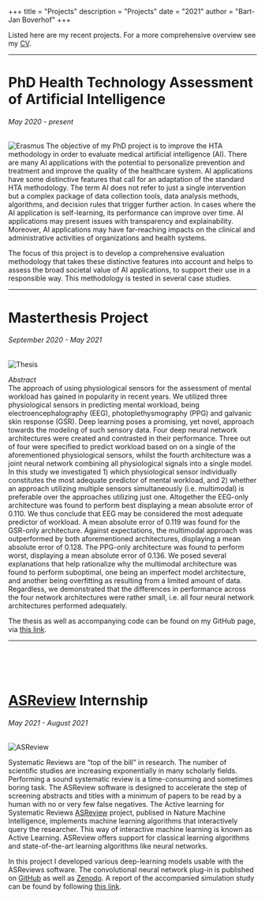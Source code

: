 +++
title = "Projects"
description = "Projects"
date = "2021"
author = "Bart-Jan Boverhof"
+++



Listed here are my recent projects. For a more comprehensive overview see my [CV](https://bartjanboverhof.github.io/cv/cv.pdf).

---
# PhD Health Technology Assessment of Artificial Intelligence 
###### May 2020 - present 
![Erasmus](/images/erasmus.png)
The objective of my PhD project is to improve the HTA methodology in order to evaluate medical artificial intelligence (AI). There are many AI applications with the potential to personalize prevention and treatment and improve the quality of the healthcare system. AI applications have some distinctive features that call for an adaptation of the standard HTA methodology. The term AI does not refer to just a single intervention but a complex package of data collection tools, data analysis methods, algorithms, and decision rules that trigger further action. In cases where the AI application is self-learning, its performance can improve over time. AI applications may present issues with transparency and explainability. Moreover, AI applications may have far-reaching impacts on the clinical and administrative activities of organizations and health systems.
 
The focus of this project is to develop a comprehensive evaluation methodology that takes these distinctive features into account and helps to assess the broad societal value of AI applications, to support their use in a responsible way. This methodology is tested in several case studies.

---

# Masterthesis Project 
###### September 2020 - May 2021 
![Thesis](/images/thesis.png)
<br>  

*Abstract*  
The approach of using physiological sensors for the assessment of mental workload has gained in popularity in recent years. We utilized three physiological sensors in predicting mental workload, being electroencephalography (EEG), photoplethysmography (PPG) and galvanic skin response (GSR). Deep learning poses a promising, yet novel, approach towards the modeling of such sensory data. Four deep neural network architectures were created and contrasted in their performance. Three out of four were specified to predict workload based on on a single of the aforementioned physiological sensors, whilst the fourth architecture was a joint neural network combining all physiological signals into a single model. In this study we investigated 1) which physiological sensor individually constitutes the most adequate predictor of mental workload, and 2) whether an approach utilizing multiple sensors simultaneously (i.e. multimodal) is preferable over the approaches utilizing just one. Altogether the EEG-only architecture was found to perform best displaying a mean absolute error of 0.110. We thus conclude that EEG may be considered the most adequate predictor of workload. A mean absolute error of 0.119 was found for the GSR-only architecture. Against expectations, the multimodal approach was outperformed by both aforementioned architectures, displaying a mean absolute error of 0.128. The PPG-only architecture was found to perform worst, displaying a mean absolute error of 0.136. We posed several explanations that help rationalize why the multimodal architecture was found to perform suboptimal, one being an imperfect model architecture, and another being overfitting as resulting from a limited amount of data. Regardless, we demonstrated that the differences in performance across the four network architectures were rather small, i.e. all four neural network architectures performed adequately. 

The thesis as well as accompanying code can be found on my GitHub page, via [this link](https://github.com/BartJanBoverhof/Masterthesis).

---


<br>  
<br>  
<br>  

# [ASReview](https://www.asreview.nl) Internship 
###### May 2021 - August 2021

![ASReview](/images/asreview.png)


Systematic Reviews are “top of the bill” in research. The number of scientific studies are increasing exponentially in many scholarly fields. Performing a sound systematic review is a time-consuming and sometimes boring task. The ASReview software is designed to accelerate the step of screening abstracts and titles with a minimum of papers to be read by a human with no or very few false negatives. The Active learning for Systematic Reviews [ASReview](https://www.asreview.nl) project, publised in Nature Machine Intelligence, implements machine learning algorithms that interactively query the researcher. This way of interactive machine learning is known as Active Learning. ASReview offers support for classical learning algorithms and state-of-the-art learning algorithms like neural networks.

In this project I developed various deep-learning models usable with the ASReviews software. The convolutional neural network plug-in is published on [GitHub](https://github.com/BartJanBoverhof/asreview-cnn-hpo) as well as [Zenodo](https://zenodo.org/record/5482149#.Yw9UFi8RrUI). A report of the accompanied simulation study can be found by following [this link](https://github.com/BartJanBoverhof/asreview-cnn-hpo/blob/main/report/simulation_report.pdf).
	
